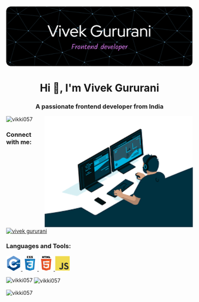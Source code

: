 ![logo](https://github.com/vikki057/vikki057/blob/main/github-header-image.png)
    <h1 align="center">Hi 👋, I'm Vivek Gururani</h1>
<h3 align="center">A passionate frontend developer from India</h3>

<img align="right" src="images.png" alt="coding" width="400px">

<p align="left"> <img src="https://komarev.com/ghpvc/?username=vikki057&label=Profile%20views&color=0e75b6&style=flat" alt="vikki057" /> </p>

<h3 align="left">Connect with me:</h3>
<p align="left">
<a href="https://www.linkedin.com/in/vivek-gururani-0b0b7b317/" target="blank"><img align="center" src="https://raw.githubusercontent.com/rahuldkjain/github-profile-readme-generator/master/src/images/icons/Social/linked-in-alt.svg" alt="vivek gururani" height="30" width="40" /></a>
</p>

<h3 align="left">Languages and Tools:</h3>
<p align="left"> <a href="https://www.w3schools.com/cpp/" target="_blank" rel="noreferrer"> <img src="https://raw.githubusercontent.com/devicons/devicon/master/icons/cplusplus/cplusplus-original.svg" alt="cplusplus" width="40" height="40"/> </a> <a href="https://www.w3schools.com/css/" target="_blank" rel="noreferrer"> <img src="https://raw.githubusercontent.com/devicons/devicon/master/icons/css3/css3-original-wordmark.svg" alt="css3" width="40" height="40"/> </a> <a href="https://www.w3.org/html/" target="_blank" rel="noreferrer"> <img src="https://raw.githubusercontent.com/devicons/devicon/master/icons/html5/html5-original-wordmark.svg" alt="html5" width="40" height="40"/> </a> <a href="https://developer.mozilla.org/en-US/docs/Web/JavaScript" target="_blank" rel="noreferrer"> <img src="https://raw.githubusercontent.com/devicons/devicon/master/icons/javascript/javascript-original.svg" alt="javascript" width="40" height="40"/> </a> </p>

<p><img align="left" src="https://github-readme-stats.vercel.app/api/top-langs?username=vikki057&show_icons=true&locale=en&layout=compact" alt="vikki057" /></p>

<p>&nbsp;<img align="center" src="https://github-readme-stats.vercel.app/api?username=vikki057&show_icons=true&locale=en" alt="vikki057" /></p>

<p><img align="center" src="https://github-readme-streak-stats.herokuapp.com/?user=vikki057&" alt="vikki057" /></p>
